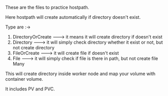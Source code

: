 These are the files to practice hostpath.

Here hostpath will create automatically if directory doesn't exist.

Type are :->

1. DirectoryOrCreate   ---> it means it will create directory if doesn't exist
2. Directory    ---> it will simply check directory whether it exist or not, but not create directory
3. FileOrCreate  ---> it will create file if doesn't exist
4. File   ---> it will simply check if file is there in path, but not create file
Many

This will create directory inside worker node and map your volume with container volume.

It includes PV and PVC.
